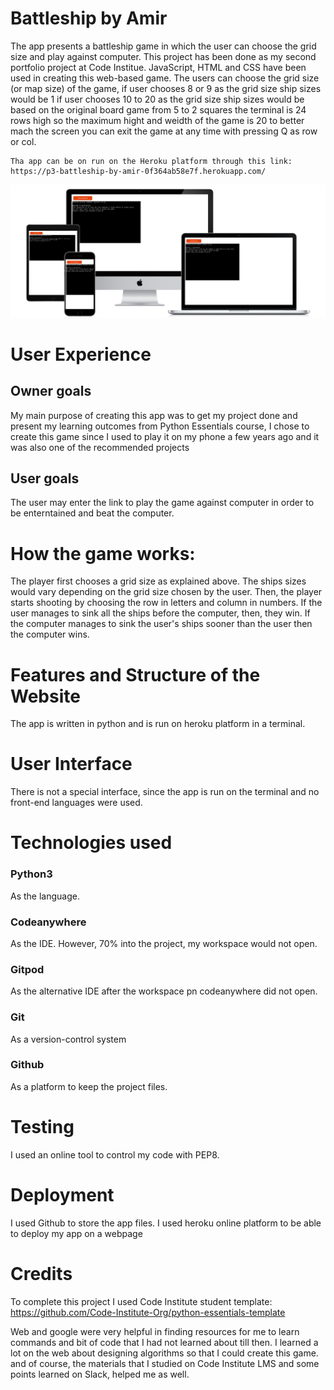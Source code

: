 # Battleship by Amir
The app presents a battleship game in which the user can choose the grid size and play against computer. 
This project has been done as my second portfolio project at Code Institue. JavaScript, HTML and CSS have been used in creating this web-based game.  The users can choose the grid size (or map size) of the game,
    if user chooses 8 or 9 as the grid size ship sizes would be 1 
    if user chooses 10 to 20 as the grid size ship sizes would be based on the original board game from 5 to 2 squares
    the terminal is 24 rows high so the maximum hight and weidth of the game is 20 to better mach the screen
    you can exit the game at any time with pressing Q as row or col.

    Tha app can be on run on the Heroku platform through this link:
    https://p3-battleship-by-amir-0f364ab58e7f.herokuapp.com/

<img src=sc/all-devices-black.png>

# User Experience
## Owner goals
My main purpose of creating this app was to get my project done and present my learning outcomes from Python Essentials course,  I chose to create this game since I used to play it on my phone a few years ago and it was also one of the recommended projects
## User goals
The user may enter the link to play the game against computer in order to be enterntained and beat the computer.
# How the game works:
The player first chooses a grid size as explained above. The ships sizes would vary depending on the grid size chosen by the user. Then, the player starts shooting by choosing the row in letters and column in numbers. If the user manages to sink all the ships before the computer, then, they win. If the computer manages to sink the user's ships sooner than the user then the computer wins.
# Features and Structure of the Website
The app is written in python and is run on heroku platform in a terminal.
# User Interface
There is not a special interface, since the app is run on the terminal and no front-end languages were used.
# Technologies used
### Python3
As the language.
### Codeanywhere
As the IDE. However, 70% into the project, my workspace would not open.
### Gitpod
As the alternative IDE after the workspace pn codeanywhere did not open.
### Git
As a version-control system
### Github
As a platform to keep the project files.

# Testing
I used an online tool to control my code with PEP8.

# Deployment
I used Github to store the app files.
I used heroku online platform to be able to deploy my app on a webpage

# Credits

To complete this project I used Code Institute student template:
https://github.com/Code-Institute-Org/python-essentials-template

Web and google were very helpful in finding resources for me to learn commands and bit of code that I had not learned about till then. I learned a lot on the web about designing algorithms so that I could create this game.
and of course, the materials that I studied on Code Institute LMS and some points learned on Slack, helped me as well.
